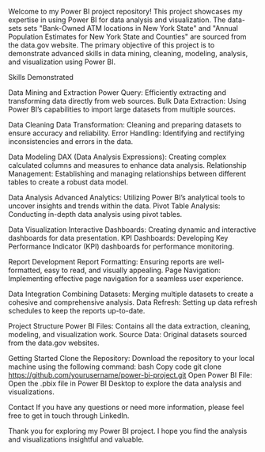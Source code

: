 Welcome to my Power BI project repository! 
This project showcases my expertise in using Power BI for data analysis and visualization. The data-sets sets "Bank-Owned ATM locations in New York State" and "Annual Population Estimates for New York State and Counties" are sourced from the data.gov website.  The primary objective of this project is to demonstrate advanced skills in data mining, cleaning, modeling, analysis, and visualization using Power BI.

Skills Demonstrated

Data Mining and Extraction
Power Query: Efficiently extracting and transforming data directly from web sources.
Bulk Data Extraction: Using Power BI’s capabilities to import large datasets from multiple sources.

Data Cleaning
Data Transformation: Cleaning and preparing datasets to ensure accuracy and reliability.
Error Handling: Identifying and rectifying inconsistencies and errors in the data.

Data Modeling
DAX (Data Analysis Expressions): Creating complex calculated columns and measures to enhance data analysis.
Relationship Management: Establishing and managing relationships between different tables to create a robust data model.

Data Analysis
Advanced Analytics: Utilizing Power BI’s analytical tools to uncover insights and trends within the data.
Pivot Table Analysis: Conducting in-depth data analysis using pivot tables.

Data Visualization
Interactive Dashboards: Creating dynamic and interactive dashboards for data presentation.
KPI Dashboards: Developing Key Performance Indicator (KPI) dashboards for performance monitoring.

Report Development
Report Formatting: Ensuring reports are well-formatted, easy to read, and visually appealing.
Page Navigation: Implementing effective page navigation for a seamless user experience.

Data Integration
Combining Datasets: Merging multiple datasets to create a cohesive and comprehensive analysis.
Data Refresh: Setting up data refresh schedules to keep the reports up-to-date.

Project Structure
Power BI Files: Contains all the data extraction, cleaning, modeling, and visualization work.
Source Data: Original datasets sourced from the data.gov websites.

Getting Started
Clone the Repository: Download the repository to your local machine using the following command:
bash
Copy code
git clone https://github.com/yourusername/power-bi-project.git
Open Power BI File: Open the .pbix file in Power BI Desktop to explore the data analysis and visualizations.

Contact
If you have any questions or need more information, please feel free to get in touch through LinkedIn.

Thank you for exploring my Power BI project. I hope you find the analysis and visualizations insightful and valuable.
